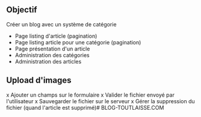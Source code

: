 ## Objectif 

Créer un blog avec un système de catégorie

- Page listing d'article (pagination)
- Page listing article pour une catégorie (pagination)
- Page présentation d'un article
- Administration des catégories
- Administration des articles

## Upload d'images

x Ajouter un champs sur le formulaire
x Valider le fichier envoyé par l'utilisateur
x Sauvegarder le fichier sur le serveur
x Gérer la suppression du fichier (quand l'article est supprimé)#   B L O G - T O U T L A I S S E . C O M  
 